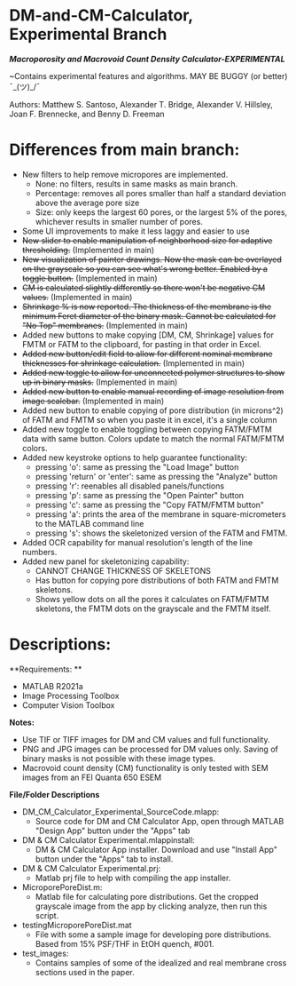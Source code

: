 
# DM-and-CM-Calculator, Experimental Branch
***Macroporosity and Macrovoid Count Density Calculator-EXPERIMENTAL***

~Contains experimental features and algorithms. MAY BE BUGGY (or better) ¯\_(ツ)_/¯

Authors: Matthew S. Santoso, Alexander T. Bridge, Alexander V. Hillsley, Joan F. Brennecke, and Benny D. Freeman

# Differences from main branch:
- New filters to help remove micropores are implemented. 
	- None: no filters, results in same masks as main branch.
	- Percentage: removes all pores smaller than half a standard deviation above the average pore size
	- Size: only keeps the largest 60 pores, or the largest 5% of the pores, whichever results in smaller number of pores. 
- Some UI improvements to make it less laggy and easier to use
- ~~New slider to enable manipulation of neighborhood size for adaptive thresholding.~~ (Implemented in main)
- ~~New visualization of painter drawings. Now the mask can be overlayed on the grayscale so you can see what's wrong better. Enabled by a toggle button.~~ (Implemented in main)
- ~~CM is calculated slightly differently so there won't be negative CM values.~~ (Implemented in main)
- ~~Shrinkage % is now reported. The thickness of the membrane is the minimum Feret diameter of the binary mask. Cannot be calculated for "No Top" membranes.~~ (Implemented in main)
- Added new buttons to make copying [DM, CM, Shrinkage] values for FMTM or FATM to the clipboard, for pasting in that order in Excel.
- ~~Added new button/edit field to allow for different nominal membrane thicknesses for shrinkage calculation.~~ (Implemented in main)
- ~~Added new toggle to allow for unconnected polymer structures to show up in binary masks.~~ (Implemented in main)
- ~~Added new button to enable manual recording of image resolution from image scalebar.~~ (Implemented in main)
- Added new button to enable copying of pore distribution (in microns^2) of FATM and FMTM so when you paste it in excel, it's a single column
- Added new toggle to enable toggling between copying FATM/FMTM data with same button. Colors update to match the normal FATM/FMTM colors.
- Added new keystroke options to help guarantee functionality:
	- pressing 'o': same as pressing the "Load Image" button
	- pressing 'return' or 'enter': same as pressing the "Analyze" button
	- pressing 'r': reenables all disabled panels/functions
	- pressing 'p': same as pressing the "Open Painter" button
	- pressing 'c': same as pressing the "Copy FATM/FMTM button"
	- pressing 'a': prints the area of the membrane in square-micrometers to the MATLAB command line
	- pressing 's': shows the skeletonized version of the FATM and FMTM.
- Added OCR capability for manual resolution's length of the line numbers.
- Added new panel for skeletonizing capability:
	- CANNOT CHANGE THICKNESS OF SKELETONS
	- Has button for copying pore distributions of both FATM and FMTM skeletons.
	- Shows yellow dots on all the pores it calculates on FATM/FMTM skeletons, the FMTM dots on the grayscale and the FMTM itself.

# Descriptions:

**Requirements: **
- MATLAB R2021a
- Image Processing Toolbox
- Computer Vision Toolbox

**Notes:**
- Use TIF or TIFF images for DM and CM values and full functionality.
- PNG and JPG images can be processed for DM values only. Saving of binary masks is not possible with these image types.
- Macrovoid count density (CM) functionality is only tested with SEM images from an FEI Quanta 650 ESEM

**File/Folder Descriptions**
- DM_CM_Calculator_Experimental_SourceCode.mlapp:
  - Source code for DM and CM Calculator App, open through MATLAB "Design App" button under the "Apps" tab
- DM & CM Calculator Experimental.mlappinstall:
  - DM & CM Calculator App installer. Download and use "Install App" button under the "Apps" tab to install.
- DM & CM Calculator Experimental.prj:
  - Matlab prj file to help with compiling the app installer.
- MicroporePoreDist.m:
  - Matlab file for calculating pore distributions. Get the cropped grayscale image from the app by clicking analyze, then run this script.
- testingMicroporePoreDist.mat
  - File with some a sample image for developing pore distributions. Based from 15% PSF/THF in EtOH quench, #001.
- test_images:
  - Contains samples of some of the idealized and real membrane cross sections used in the paper.
